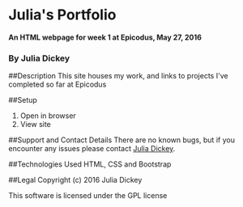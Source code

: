 # **Julia's Portfolio**

**An HTML webpage for week 1 at Epicodus, May 27, 2016**

### By Julia Dickey

##Description
This site houses my work, and links to projects I've completed so far at Epicodus

##Setup
1. Open in browser
2. View site

##Support and Contact Details
There are no known bugs, but if you encounter any issues please contact [Julia Dickey](http://www.juliadickey.com).

##Technologies Used
HTML, CSS and Bootstrap

##Legal
Copyright (c) 2016 Julia Dickey

This software is licensed under the GPL license
